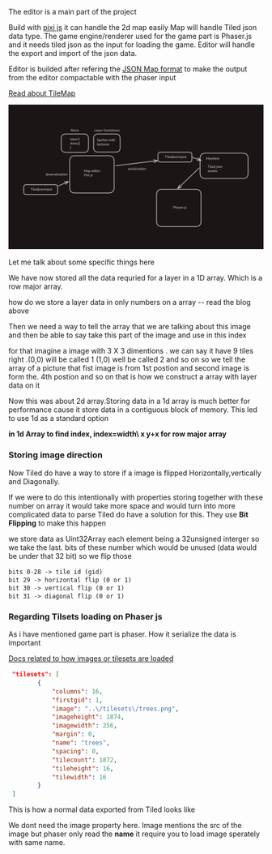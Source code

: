 The editor is a main part of the project

Build with [pixi js](https://pixijs.com/) it can handle the 2d map easily
Map will handle Tiled json data type. The game engine/renderer used for the game part is Phaser.js
and it needs tiled json as the input for loading the game. Editor will handle the export and import of the json data.

Editor is builded after refering the [JSON Map format](https://doc.mapeditor.org/en/stable/reference/json-map-format/#json-layer) to make the output from the editor compactable with the phaser input

[Read about TileMap](https://textbooks.cs.ksu.edu/cis580/10-tile-maps/index.print.html)

![Image](./mapeditorpic.png)

Let me talk about some specific things here

We have now stored all the data requried for a layer in a 1D array. Which is a row major array.

how do we store a layer data in only numbers on a array -- read the blog above

Then we need a way to tell the array that we are talking about this image and then be able to say
take this part of the image and use in this index

for that imagine a image with 3 X 3 dimentions . we can say it have 9 tiles right .(0,0) will be called 1 (1,0) well be called 2 and so on
so we tell the array of a picture that fist image is from 1st postion and second image is form the. 4th postion and so on
that is how we construct a array with layer data on it

Now this was about 2d array.Storing data in a 1d array is much better for performance cause it store data in a contiguous block of memory. This led to use 1d as a standard option

**in 1d Array to find index, index=width\ x y+x for row major array**

### Storing image direction

Now Tiled do have a way to store if a image is flipped Horizontally,vertically and Diagonally.

If we were to do this intentionally with properties storing together with these number on array it would take more space and would turn into more complicated data to parse
Tiled do have a solution for this. They use **Bit Flipping** to make this happen

we store data as Uint32Array each element being a 32unsigned interger so we take the last. bits of these number
which would be unused (data would be under that 32 bit) so we flip those

```
bits 0-28 -> tile id (gid)
bit 29 -> horizontal flip (0 or 1)
bit 30 -> vertical flip (0 or 1)
bit 31 -> diagonal flip (0 or 1)
```

### Regarding Tilsets loading on Phaser js

As i have mentioned game part is phaser. How it serialize the data is important

[Docs related to how images or tilesets are loaded](https://docs.phaser.io/api-documentation/class/tilemaps-tilemap)

```json
 "tilesets": [
        {
            "columns": 16,
            "firstgid": 1,
            "image": "..\/tilesets\/trees.png",
            "imageheight": 1874,
            "imagewidth": 256,
            "margin": 0,
            "name": "trees",
            "spacing": 0,
            "tilecount": 1872,
            "tileheight": 16,
            "tilewidth": 16
        }
 ]
```

This is how a normal data exported from Tiled looks like

We dont need the image property here. Image mentions the src of the image but phaser only read the **name** it require you to load image sperately with same name.
